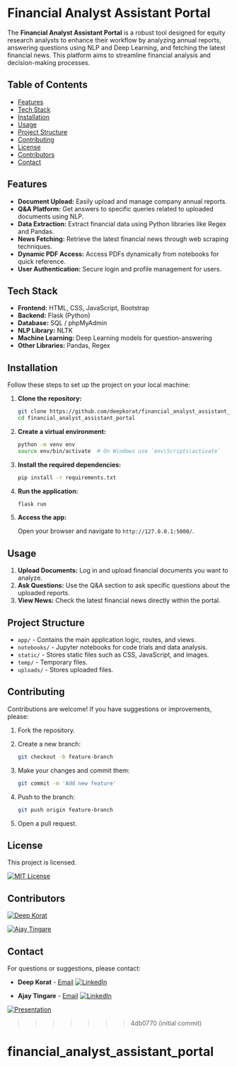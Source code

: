 # Financial Analyst Assistant Portal

The **Financial Analyst Assistant Portal** is a robust tool designed for equity research analysts to enhance their workflow by analyzing annual reports, answering questions using NLP and Deep Learning, and fetching the latest financial news. This platform aims to streamline financial analysis and decision-making processes.

## Table of Contents

- [Features](#features)
- [Tech Stack](#tech-stack)
- [Installation](#installation)
- [Usage](#usage)
- [Project Structure](#project-structure)
- [Contributing](#contributing)
- [License](#license)
- [Contributors](#contributors)
- [Contact](#contact)


## Features

- **Document Upload:** Easily upload and manage company annual reports.
- **Q&A Platform:** Get answers to specific queries related to uploaded documents using NLP.
- **Data Extraction:** Extract financial data using Python libraries like Regex and Pandas.
- **News Fetching:** Retrieve the latest financial news through web scraping techniques.
- **Dynamic PDF Access:** Access PDFs dynamically from notebooks for quick reference.
- **User Authentication:** Secure login and profile management for users.

## Tech Stack

- **Frontend:** HTML, CSS, JavaScript, Bootstrap
- **Backend:** Flask (Python)
- **Database:** SQL / phpMyAdmin
- **NLP Library:** NLTK
- **Machine Learning:** Deep Learning models for question-answering
- **Other Libraries:** Pandas, Regex

## Installation

Follow these steps to set up the project on your local machine:

1. **Clone the repository:**

    ```bash
    git clone https://github.com/deepkorat/financial_analyst_assistant_portal.git
    cd financial_analyst_assistant_portal
    ```

2. **Create a virtual environment:**

    ```bash
    python -m venv env
    source env/bin/activate  # On Windows use `env\Scripts\activate`
    ```

3. **Install the required dependencies:**

    ```bash
    pip install -r requirements.txt
    ```

4. **Run the application:**

    ```bash
    flask run
    ```

5. **Access the app:**

    Open your browser and navigate to `http://127.0.0.1:5000/`.

## Usage

1. **Upload Documents:** Log in and upload financial documents you want to analyze.
2. **Ask Questions:** Use the Q&A section to ask specific questions about the uploaded reports.
3. **View News:** Check the latest financial news directly within the portal.

## Project Structure

- `app/` - Contains the main application logic, routes, and views.
- `notebooks/` - Jupyter notebooks for code trials and data analysis.
- `static/` - Stores static files such as CSS, JavaScript, and images.
- `temp/` - Temporary files.
- `uploads/` - Stores uploaded files.

## Contributing

Contributions are welcome! If you have suggestions or improvements, please:

1. Fork the repository.
2. Create a new branch:

    ```bash
    git checkout -b feature-branch
    ```

3. Make your changes and commit them:

    ```bash
    git commit -m 'Add new feature'
    ```

4. Push to the branch:

    ```bash
    git push origin feature-branch
    ```

5. Open a pull request.

## License

This project is licensed. 

[![MIT License](https://img.shields.io/badge/License-MIT-blue.svg)](https://opensource.org/licenses/MIT)


## Contributors


[![Deep Korat](https://img.shields.io/badge/Github-Deep%20Korat-blue)](https://github.com/deepkorat) 

[![Ajay Tingare](https://img.shields.io/badge/Github-Ajay%20Tingare-blue)](https://github.com/ajaytingare)


## Contact

For questions or suggestions, please contact:

- **Deep Korat** - [Email](mailto:your-deepkorat13@gmail.com) 
[![LinkedIn](https://img.shields.io/badge/LinkedIn-Deep_Korat-informational?style=flat-square&logo=linkedin&logoColor=white)](https://www.linkedin.com/in/deep-korat-03273a210/
)

 
- **Ajay Tingare** - [Email](mailto:your-ajaytingare99@gmail.com)
[![LinkedIn](https://img.shields.io/badge/LinkedIn-Ajay_Tingare-informational?style=flat-square&logo=linkedin&logoColor=white)](https://www.linkedin.com/in/ajay-tingare/)



[![Presentation](https://img.shields.io/badge/Presentation-Click_here-green)](https://docs.google.com/presentation/d/1O8bBm-fDYFV1PbKHGNwArjut8q8N1pPr/edit?usp=sharing&ouid=106732711946883770504&rtpof=true&sd=truee)

>>>>>>> 4db0770 (initial commit)
# financial_analyst_assistant_portal
